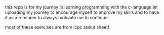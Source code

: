 this repo is for my journey in learning programming with the c-language
im uploading my journey to encourage myself to improve my skills and to have it as a reminder to always motivate me to continue



most of these exercises are from icpc assiut sheet!
